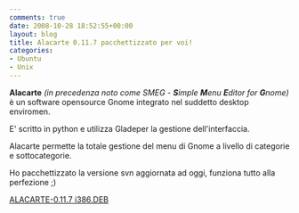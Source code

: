 ```yaml
---
comments: true
date: 2008-10-28 18:52:55+00:00
layout: blog
title: Alacarte 0.11.7 pacchettizzato per voi!
categories:
- Ubuntu
- Unix
---
```


**Alacarte** _(in precedenza noto come SMEG - **S**imple **M**enu **E**ditor for **G**nome)_ è un software opensource Gnome integrato nel suddetto desktop enviromen.

E' scritto in python e utilizza Gladeper la gestione dell'interfaccia. 

Alacarte permette la totale gestione del menu di Gnome a livello di categorie e sottocategorie. 

Ho pacchettizzato la versione svn aggiornata ad oggi, funziona tutto alla perfezione ;)



[ALACARTE-0.11.7 i386.DEB](http://www.fileden.com/files/2008/6/10/1953114/alacarte_0.11.7-1pol_all.deb)
